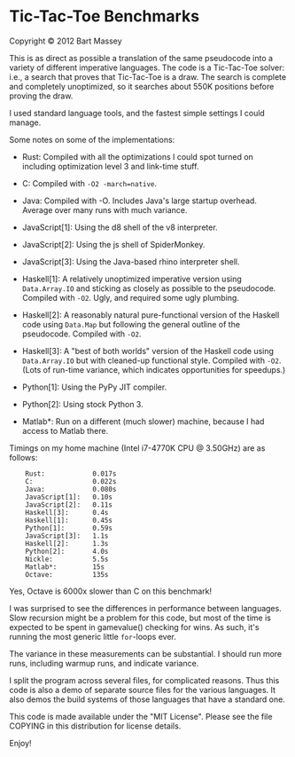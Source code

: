 # Tic-Tac-Toe Benchmarks
Copyright © 2012 Bart Massey

This is as direct as possible a translation of the same
pseudocode into a variety of different imperative languages.
The code is a Tic-Tac-Toe solver: i.e., a search that proves
that Tic-Tac-Toe is a draw. The search is complete and
completely unoptimized, so it searches about 550K positions
before proving the draw.

I used standard language tools, and the fastest simple
settings I could manage.

Some notes on some of the implementations:

* Rust: Compiled with all the optimizations I could spot
  turned on including optimization level 3 and link-time
  stuff.

* C: Compiled with `-O2 -march=native`.

* Java: Compiled with -O. Includes Java's large startup
  overhead. Average over many runs with much variance.

* JavaScript[1]: Using the d8 shell of the v8 interpreter.

* JavaScript[2]: Using the js shell of SpiderMonkey.

* JavaScript[3]: Using the Java-based rhino interpreter shell.

* Haskell[1]: A relatively unoptimized imperative version
  using `Data.Array.IO` and sticking as closely as possible
  to the pseudocode. Compiled with `-O2`. Ugly, and required
  some ugly plumbing.

* Haskell[2]: A reasonably natural pure-functional version
  of the Haskell code using `Data.Map` but following the
  general outline of the pseudocode. Compiled with `-O2`.

* Haskell[3]: A "best of both worlds" version
  of the Haskell code using `Data.Array.IO` but with
  cleaned-up functional style. Compiled with `-O2`.
  (Lots of run-time variance, which indicates opportunities
  for speedups.)

* Python[1]: Using the PyPy JIT compiler.

* Python[2]: Using stock Python 3.

* Matlab*: Run on a different (much slower) machine,
  because I had access to Matlab there.

Timings on my home machine (Intel i7-4770K CPU @ 3.50GHz)
are as follows:

        Rust:            0.017s
        C:               0.022s
        Java:            0.080s
        JavaScript[1]:   0.10s
        JavaScript[2]:   0.11s
        Haskell[3]:      0.4s
        Haskell[1]:      0.45s
        Python[1]:       0.59s
        JavaScript[3]:   1.1s
        Haskell[2]:      1.3s
        Python[2]:       4.0s
        Nickle:          5.5s
        Matlab*:         15s
        Octave:          135s

Yes, Octave is 6000x slower than C on this benchmark!

I was surprised to see the differences in performance
between languages. Slow recursion might be a problem for
this code, but most of the time is expected to be spent in
gamevalue() checking for wins. As such, it's running the
most generic little `for`-loops ever.

The variance in these measurements can be substantial. I
should run more runs, including warmup runs, and indicate
variance.

I split the program across several files, for complicated
reasons. Thus this code is also a demo of separate source
files for the various languages. It also demos the build
systems of those languages that have a standard one.

This code is made available under the "MIT License". Please
see the file COPYING in this distribution for license
details.

Enjoy!
